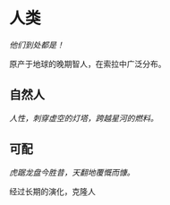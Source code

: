 # **人类**

*他们到处都是！*

原产于地球的晚期智人，在索拉中广泛分布。

## **自然人**

*人性，刺穿虚空的灯塔，跨越星河的燃料。*

## **可配**

*虎踞龙盘今胜昔，天翻地覆慨而慷。*

经过长期的演化，克隆人